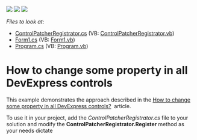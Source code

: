 <!-- default badges list -->
![](https://img.shields.io/endpoint?url=https://codecentral.devexpress.com/api/v1/VersionRange/128614969/16.2.3%2B)
[![](https://img.shields.io/badge/Open_in_DevExpress_Support_Center-FF7200?style=flat-square&logo=DevExpress&logoColor=white)](https://supportcenter.devexpress.com/ticket/details/T502391)
[![](https://img.shields.io/badge/📖_How_to_use_DevExpress_Examples-e9f6fc?style=flat-square)](https://docs.devexpress.com/GeneralInformation/403183)
<!-- default badges end -->
<!-- default file list -->
*Files to look at*:

* [ControlPatcherRegistrator.cs](./CS/ControlPatcherRegistrator.cs) (VB: [ControlPatcherRegistrator.vb](./VB/ControlPatcherRegistrator.vb))
* [Form1.cs](./CS/Form1.cs) (VB: [Form1.vb](./VB/Form1.vb))
* [Program.cs](./CS/Program.cs) (VB: [Program.vb](./VB/Program.vb))
<!-- default file list end -->
# How to change some property in all DevExpress controls


<p>This example demonstrates the approach described in the <a href="https://www.devexpress.com/Support/Center/p/T502320">How to change some property in all DevExpress controls?</a>  article.</p>
<p>To use it in your project, add the <em>ControlPatcherRegistrator.cs </em>file to your solution and modify the <strong>ControlPatcherRegistrator.Register </strong>method as your needs dictate</p>

<br/>


